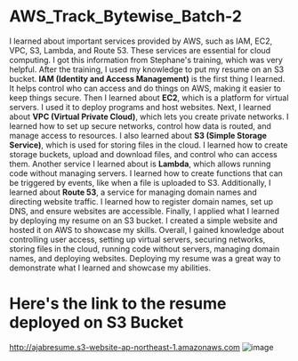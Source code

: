# AWS_Track_Bytewise_Batch-2
I learned about important services provided by AWS, such as IAM, EC2, VPC, S3, Lambda, and Route 53. These services are essential for cloud computing. I got this information from Stephane's training, which was very helpful. After the training, I used my knowledge to put my resume on an S3 bucket.
**IAM (Identity and Access Management)** is the first thing I learned. It helps control who can access and do things on AWS, making it easier to keep things secure. Then I learned about **EC2**, which is a platform for virtual servers. I used it to deploy programs and host websites. Next, I learned about **VPC (Virtual Private Cloud)**, which lets you create private networks. I learned how to set up secure networks, control how data is routed, and manage access to resources. I also learned about **S3 (Simple Storage Service)**, which is used for storing files in the cloud. I learned how to create storage buckets, upload and download files, and control who can access them. Another service I learned about is **Lambda**, which allows running code without managing servers. I learned how to create functions that can be triggered by events, like when a file is uploaded to S3. Additionally, I learned about **Route 53**, a service for managing domain names and directing website traffic. I learned how to register domain names, set up DNS, and ensure websites are accessible.
Finally, I applied what I learned by deploying my resume on an S3 bucket. I created a simple website and hosted it on AWS to showcase my skills. Overall, I gained knowledge about controlling user access, setting up virtual servers, securing networks, storing files in the cloud, running code without servers, managing domain names, and deploying websites. Deploying my resume was a great way to demonstrate what I learned and showcase my abilities.
# Here's the link to the resume deployed on S3 Bucket
http://ajabresume.s3-website-ap-northeast-1.amazonaws.com
![image](https://github.com/AjabNauman958/AWS_Track_Bytewise_Batch-2/assets/114978635/7b5d9c52-5772-4b0a-bffb-1375dcdd042f)

